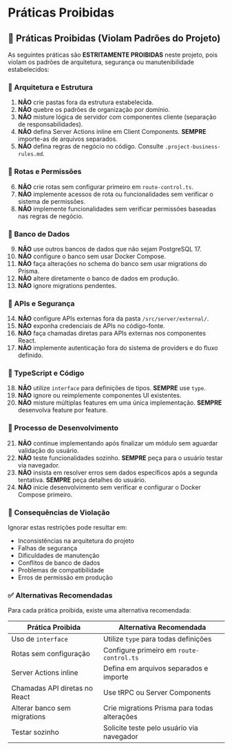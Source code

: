 # Práticas Proibidas

## 🚫 Práticas Proibidas (Violam Padrões do Projeto)

As seguintes práticas são **ESTRITAMENTE PROIBIDAS** neste projeto, pois violam os padrões de arquitetura, segurança ou
manutenibilidade estabelecidos:

### **🛑 Arquitetura e Estrutura**

1. **NÃO** crie pastas fora da estrutura estabelecida.
2. **NÃO** quebre os padrões de organização por domínio.
3. **NÃO** misture lógica de servidor com componentes cliente (separação de responsabilidades).
4. **NÃO** defina Server Actions inline em Client Components. **SEMPRE** importe-as de arquivos separados.
5. **NÃO** defina regras de negócio no código. Consulte `.project-business-rules.md`.

### **🛑 Rotas e Permissões**

6. **NÃO** crie rotas sem configurar primeiro em `route-control.ts`.
7. **NÃO** implemente acessos de rota ou funcionalidades sem verificar o sistema de permissões.
8. **NÃO** implemente funcionalidades sem verificar permissões baseadas nas regras de negócio.

### **🛑 Banco de Dados**

9. **NÃO** use outros bancos de dados que não sejam PostgreSQL 17.
10. **NÃO** configure o banco sem usar Docker Compose.
11. **NÃO** faça alterações no schema do banco sem usar migrations do Prisma.
12. **NÃO** altere diretamente o banco de dados em produção.
13. **NÃO** ignore migrations pendentes.

### **🛑 APIs e Segurança**

14. **NÃO** configure APIs externas fora da pasta `/src/server/external/`.
15. **NÃO** exponha credenciais de APIs no código-fonte.
16. **NÃO** faça chamadas diretas para APIs externas nos componentes React.
17. **NÃO** implemente autenticação fora do sistema de providers e do fluxo definido.

### **🛑 TypeScript e Código**

18. **NÃO** utilize `interface` para definições de tipos. **SEMPRE** use `type`.
19. **NÃO** ignore ou reimplemente componentes UI existentes.
20. **NÃO** misture múltiplas features em uma única implementação. **SEMPRE** desenvolva feature por feature.

### **🛑 Processo de Desenvolvimento**

21. **NÃO** continue implementando após finalizar um módulo sem aguardar validação do usuário.
22. **NÃO** teste funcionalidades sozinho. **SEMPRE** peça para o usuário testar via navegador.
23. **NÃO** insista em resolver erros sem dados específicos após a segunda tentativa. **SEMPRE** peça detalhes do
    usuário.
24. **NÃO** inicie desenvolvimento sem verificar e configurar o Docker Compose primeiro.

### **🚨 Consequências de Violação**

Ignorar estas restrições pode resultar em:

- Inconsistências na arquitetura do projeto
- Falhas de segurança
- Dificuldades de manutenção
- Conflitos de banco de dados
- Problemas de compatibilidade
- Erros de permissão em produção

### **✅ Alternativas Recomendadas**

Para cada prática proibida, existe uma alternativa recomendada:

| Prática Proibida              | Alternativa Recomendada                      |
| ----------------------------- | -------------------------------------------- |
| Uso de `interface`            | Utilize `type` para todas definições         |
| Rotas sem configuração        | Configure primeiro em `route-control.ts`     |
| Server Actions inline         | Defina em arquivos separados e importe       |
| Chamadas API diretas no React | Use tRPC ou Server Components                |
| Alterar banco sem migrations  | Crie migrations Prisma para todas alterações |
| Testar sozinho                | Solicite teste pelo usuário via navegador    |
